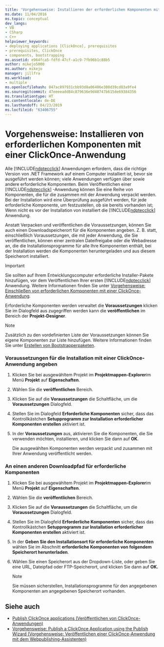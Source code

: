 ```yaml
---
title: 'Vorgehensweise: Installieren der erforderlichen Komponenten mit einer ClickOnce-Anwendung | Microsoft-Dokumentation'
ms.date: 11/04/2016
ms.topic: conceptual
dev_langs:
- VB
- CSharp
- C++
helpviewer_keywords:
- deploying applications [ClickOnce], prerequisites
- prerequisites, ClickOnce
- components, bootstrapping
ms.assetid: e964fca5-fdfd-47cf-a1c9-7fb96b1c88b5
author: mikejo5000
ms.author: mikejo
manager: jillfra
ms.workload:
- multiple
ms.openlocfilehash: 047ac897931cbb93d8a06406e300d39cd83a9fe4
ms.sourcegitcommit: 47eeeeadd84c879636e9d48747b615de69384356
ms.translationtype: HT
ms.contentlocale: de-DE
ms.lasthandoff: 04/23/2019
ms.locfileid: "63406755"
---
```

# <a name="how-to-install-prerequisites-with-a-clickonce-application"></a>Vorgehensweise: Installieren von erforderlichen Komponenten mit einer ClickOnce-Anwendung
Alle [!INCLUDE[ndptecclick](../deployment/includes/ndptecclick_md.md)] Anwendungen erfordern, dass die richtige Version von .NET Framework auf einem Computer installiert ist, bevor sie ausgeführt werden können; viele Anwendungen verfügen über sowie andere erforderliche Komponenten. Beim Veröffentlichen einer [!INCLUDE[ndptecclick](../deployment/includes/ndptecclick_md.md)] -Anwendung können Sie eine Reihe von Komponenten, die für die zusammen mit der Anwendung verpackt werden. Bei der Installation wird eine Überprüfung ausgeführt werden, für jede erforderliche Komponente, um festzustellen, ob sie bereits vorhanden ist; Wenn nicht es vor der Installation von installiert die [!INCLUDE[ndptecclick](../deployment/includes/ndptecclick_md.md)] Anwendung.

 Anstatt Verpacken und veröffentlichen die Voraussetzungen, können Sie auch einen Downloadspeicherort für die Komponenten angeben. Z. B. statt, einschließlich Voraussetzungen, die mit jeder Anwendung, die Sie veröffentlichen, können einer zentralen Dateifreigabe oder die Webadresse an, die die Installationsprogramme für alle Ihre Komponenten enthält, bei der Installation werden die Komponenten heruntergeladen und aus diesem Speicherort installiert.

> [!IMPORTANT]
> Sie sollten auf Ihrem Entwicklungscomputer erforderliche Installer-Pakete hinzufügen, vor dem Veröffentlichen Ihrer ersten [!INCLUDE[ndptecclick](../deployment/includes/ndptecclick_md.md)] Anwendung. Weitere Informationen finden Sie unter [Vorgehensweise: Einschließen von erforderlichen Komponenten mit einer ClickOnce-Anwendung](../deployment/how-to-include-prerequisites-with-a-clickonce-application.md).

 Erforderliche Komponenten werden verwaltet die **Voraussetzungen** klicken Sie im Dialogfeld aus zugegriffen werden kann die **veröffentlichen** im Bereich der **Projekt-Designer**.

> [!NOTE]
> Zusätzlich zu den vordefinierten Liste der Voraussetzungen können Sie eigene Komponenten zur Liste hinzufügen. Weitere Informationen finden Sie unter [Erstellen von Bootstrapperpaketen](../deployment/creating-bootstrapper-packages.md).

### <a name="to-specify-prerequisites-to-install-with-a-clickonce-application"></a>Voraussetzungen für die Installation mit einer ClickOnce-Anwendung angeben

1. Klicken Sie bei ausgewähltem Projekt im **Projektmappen-Explorer**im Menü **Projekt** auf **Eigenschaften**.

2. Wählen Sie die **veröffentlichen** Bereich.

3. Klicken Sie auf die **Voraussetzungen** die Schaltfläche, um die **Voraussetzungen** Dialogfeld.

4. Stellen Sie im Dialogfeld **Erforderliche Komponenten** sicher, dass das Kontrollkästchen **Setupprogramm zur Installation erforderlicher Komponenten erstellen** aktiviert ist.

5. In der **Voraussetzungen** aus, aktivieren Sie die Komponenten, die Sie verwenden möchten, installieren, und klicken Sie dann auf **OK**.

     Die ausgewählten Komponenten werden verpackt und zusammen mit Ihrer Anwendung veröffentlicht werden.

### <a name="to-specify-a-different-download-location-for-prerequisites"></a>An einen anderen Downloadpfad für erforderliche Komponenten

1. Klicken Sie bei ausgewähltem Projekt im **Projektmappen-Explorer**im Menü **Projekt** auf **Eigenschaften**.

2. Wählen Sie die **veröffentlichen** Bereich.

3. Klicken Sie auf die **Voraussetzungen** die Schaltfläche, um die **Voraussetzungen** Dialogfeld.

4. Stellen Sie im Dialogfeld **Erforderliche Komponenten** sicher, dass das Kontrollkästchen **Setupprogramm zur Installation erforderlicher Komponenten erstellen** aktiviert ist.

5. In der **Geben Sie den Installationsort für erforderliche Komponenten** wählen Sie im Abschnitt **erforderliche Komponenten von folgendem Speicherort herunterladen**.

6. Wählen Sie einen Speicherort aus der Dropdown-Liste, oder geben Sie eine URL, Dateipfad oder FTP-Speicherort, und klicken Sie dann auf **OK.**

    > [!NOTE]
    > Sie müssen sicherstellen, Installationsprogramme für den angegebenen Komponenten am angegebenen Speicherort vorhanden.

## <a name="see-also"></a>Siehe auch
- [Publish ClickOnce applications (Veröffentlichen von ClickOnce-Anwendungen)](../deployment/publishing-clickonce-applications.md)
- [Vorgehensweise: Publish a ClickOnce Application using the Publish Wizard (Vorgehensweise: Veröffentlichen einer ClickOnce-Anwendung mit dem Webpublishing-Assistenten)](../deployment/how-to-publish-a-clickonce-application-using-the-publish-wizard.md)